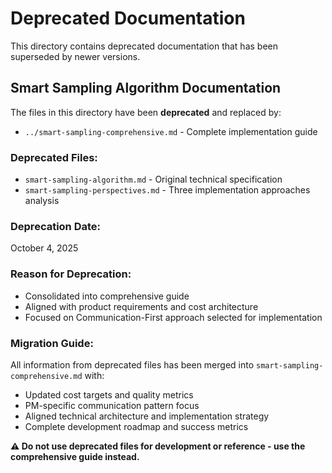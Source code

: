 # Deprecated Documentation

This directory contains deprecated documentation that has been superseded by newer versions.

## Smart Sampling Algorithm Documentation

The files in this directory have been **deprecated** and replaced by:
- `../smart-sampling-comprehensive.md` - Complete implementation guide

### Deprecated Files:
- `smart-sampling-algorithm.md` - Original technical specification
- `smart-sampling-perspectives.md` - Three implementation approaches analysis

### Deprecation Date: 
October 4, 2025

### Reason for Deprecation:
- Consolidated into comprehensive guide
- Aligned with product requirements and cost architecture
- Focused on Communication-First approach selected for implementation

### Migration Guide:
All information from deprecated files has been merged into `smart-sampling-comprehensive.md` with:
- Updated cost targets and quality metrics
- PM-specific communication pattern focus
- Aligned technical architecture and implementation strategy
- Complete development roadmap and success metrics

**⚠️ Do not use deprecated files for development or reference - use the comprehensive guide instead.**